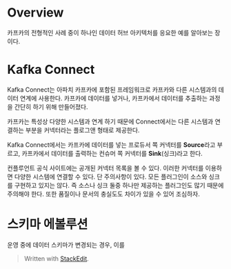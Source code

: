 # Overview

카프카의 전형적인 사례 중이 하나인 데이터 허브 아키텍처를 응요한 예를
알아보는 장이다. 

# Kafka Connect

Kafka Connect는 아파치 카프카에 포함된 프레임워크로 카프카와 다른 시스템과의 데이터 연계에 사용한다. 카프카에 데이터를 넣거나, 카프카에서 데이터를 추출하는 과정을 간단히 하기 위해 만들어졌다. 

카프카는 특성상 다양한 시스템과 연계 하기 때문에 Connect에서는 다른 시스템과 연결하는 부분을 커넥터라는 플로그앤 형태로 제공한다. 

Kafka Connect에서는 카프카에 데이터를 넣는 프로듀서 쪽 커넥터를 **Source**라고 부르고, 카프카에서 데이터를 출력하는 컨슈머 쪽 커넥터를 **Sink**(싱크)라고 한다. 

컨플루언트 공식 사이트에는 공개된 커넥터 목록을 볼 수 있다. 이러한 커넥터를 이용하면 다양한 시스템에 연결할 수 있다. 단 주의사항이 있다. 모든 플러그인이 소스와 싱크를 구현하고 있지는 않다. 즉 소스나 싱크 둘중 하나만 제공하는 플러그인도 많기 때문에 주의해야 한다. 또한 품질이나 문서의 충실도도 차이가 있을 수 있어 조심하자.

# 스키마 에볼루션

운영 중에 데이터 스키마가 변경되는 경우, 이를 

> Written with [StackEdit](https://stackedit.io/).
<!--stackedit_data:
eyJoaXN0b3J5IjpbMTE0NDgxMDQ4LC00MDQzMTUyOTYsLTEyNj
c3Mjk4MDAsMTYxNjI3NDA3OSwtNzQ4NjExMTNdfQ==
-->